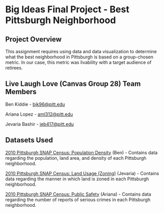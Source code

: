 # Big Ideas Final Project - Best Pittsburgh Neighborhood

## Project Overview
This assignment requires using data and data visualization to determine what the best neighborhood in Pittsburgh is based on a group-chosen metric. In our case, this metric was livability with a target audience of retirees.

## Live Laugh Love (Canvas Group 28) Team Members
Ben Kiddie - bjk96@pitt.edu

Ariana Lopez - aml312@pitt.edu

Jevaria Bashir - jeb417@pitt.edu

## Datasets Used
[2010 Pittsburgh SNAP Census: Population Density](https://data.wprdc.org/dataset/pgh/resource/d5573eb6-a647-42b4-8b17-6e4787e48eeb) (Ben) - Contains data regarding the population, land area, and density of each Pittsburgh neighborhood.

[2010 Pittsburgh SNAP Census: Land Usage (Zoning)](https://data.wprdc.org/dataset/pgh/resource/c2cd7415-b401-4857-8ca5-58ce2ec17c5d) (Jevaria) - Contains data regarding the manner in which land is zoned in each Pittsburgh neighborhood.

[2010 Pittsburgh SNAP Census: Public Safety](https://data.wprdc.org/dataset/pgh/resource/204f63f4-296f-4f1d-bbdd-946b183fa5a0) (Ariana) - Contains data regarding the number of reports of serious crimes in each Pittsburgh neighborhood.
